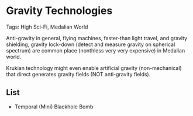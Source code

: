 # Gravity Technologies

Tags: High Sci-Fi, Medalian World

Anti-gravity in general, flying machines, faster-than light travel, and gravity shielding, gravity lock-down (detect and measure gravity on spherical spectrum) are common place (nonthless very very expensive) in Medalian world.

Krukian technology might even enable artificial gravity (non-mechanical) that direct generates gravity fields (NOT anti-gravity fields).

## List

* Temporal (Mini) Blackhole Bomb